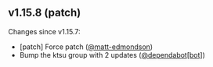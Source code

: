 ## v1.15.8 (patch)

Changes since v1.15.7:

- [patch] Force patch ([@matt-edmondson](https://github.com/matt-edmondson))
- Bump the ktsu group with 2 updates ([@dependabot[bot]](https://github.com/dependabot[bot]))
